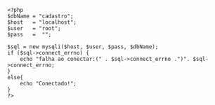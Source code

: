 <!-- Conexão padrão com banco: -->
    <?php
    $dbName = "cadastro";
    $host   = "localhost";
    $user   = "root";
    $pass   =  "";

    $sql = new mysqli($host, $user, $pass, $dbName);
    if ($sql->connect_errno) {
        echo "falha ao conectar:(" . $sql->connect_errno .")". $sql->connect_errno;
    }
    else{
        echo "Conectado!";
    }
    ?>